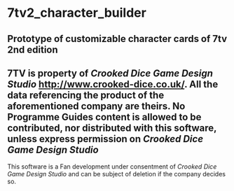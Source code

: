 # 7tv2_character_builder
## Prototype of customizable character cards of 7tv 2nd edition

7TV is property of *Crooked Dice Game Design Studio* http://www.crooked-dice.co.uk/.
All the data referencing the product of the aforementioned company are theirs.
**No Programme Guides content is allowed to be contributed, nor distributed with this software**, unless express permission on *Crooked Dice Game Design Studio*
---
This software is a Fan development under consentment of *Crooked Dice Game Design Studio* and can be subject of deletion if the company decides so.


